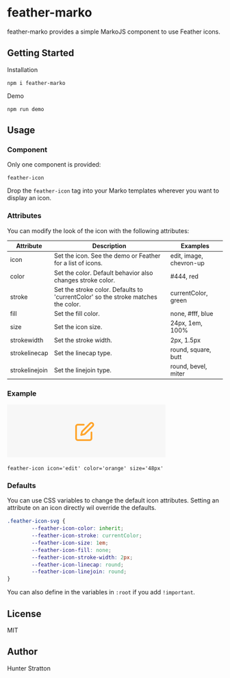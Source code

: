 # feather-marko
feather-marko provides a simple MarkoJS component to use Feather icons.

## Getting Started
Installation
```
npm i feather-marko
```
Demo
```
npm run demo
```

## Usage

### Component
Only one component is provided:
```
feather-icon
```
Drop the `feather-icon` tag into your Marko templates wherever you want to display an icon.

### Attributes
You can modify the look of the icon with the following attributes:

Attribute | Description | Examples
------------ | ------------- | -----------
icon | Set the icon. See the demo or Feather for a list of icons. | edit, image, chevron-up
color | Set the color. Default behavior also changes stroke color. | #444, red
stroke | Set the stroke color. Defaults to 'currentColor' so the stroke matches the color. | currentColor, green
fill | Set the fill color. | none, #fff, blue
size | Set the icon size. | 24px, 1em, 100%
strokewidth | Set the stroke width. | 2px, 1.5px
strokelinecap | Set the linecap type. | round, square, butt
strokelinejoin | Set the linejoin type. | round, bevel, miter

### Example
![Edit Icon Orange](./assets/edit-example.png)
```marko
feather-icon icon='edit' color='orange' size='48px'
```

### Defaults
You can use CSS variables to change the default icon attributes. Setting an attribute on an icon directly wil override the defaults.

```css
.feather-icon-svg {
        --feather-icon-color: inherit;
        --feather-icon-stroke: currentColor;
        --feather-icon-size: 1em;
        --feather-icon-fill: none;
        --feather-icon-stroke-width: 2px;
        --feather-icon-linecap: round;
        --feather-icon-linejoin: round;
}
```
You can also define in the variables in `:root` if you add `!important`.

## License
MIT

## Author
Hunter Stratton